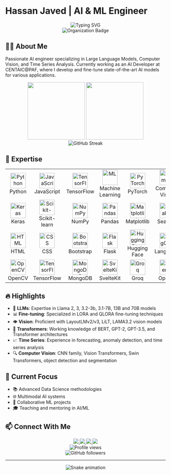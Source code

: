 # Hassan Javed | AI & ML Engineer

<div align="center">
  <img src="https://readme-typing-svg.herokuapp.com?font=Fira+Code&weight=600&size=24&pause=1000&color=3498DB&center=true&vCenter=true&width=435&lines=LLM+Engineer;Computer+Vision+Expert;AI+Researcher;Data+Scientist" alt="Typing SVG" />
  <br/>
  <img src="https://img.shields.io/badge/AI_Developer-CENTAIC@PAF-blue?style=for-the-badge&logo=artificial-intelligence&logoColor=white" alt="Organization Badge"/>
</div>

## 👨‍💻 About Me

Passionate AI engineer specializing in Large Language Models, Computer Vision, and Time Series Analysis. Currently working as an AI Developer at CENTAIC@PAF, where I develop and fine-tune state-of-the-art AI models for various applications.

<div align="center">
  <img src="https://github-readme-stats.vercel.app/api?username=hassan883&show_icons=true&theme=tokyonight&hide_border=true&include_all_commits=true&count_private=true" height="180em" />
  <img src="https://github-readme-stats.vercel.app/api/top-langs/?username=hassan883&layout=compact&theme=tokyonight&hide_border=true&langs_count=8" height="180em" />
</div>

<div align="center">
  <img src="https://github-readme-streak-stats.herokuapp.com/?user=hassan883&theme=tokyonight&hide_border=true" alt="GitHub Streak" />
</div>

## 🚀 Expertise

<table>
  <tr>
    <td align="center" width="96">
      <img src="https://upload.wikimedia.org/wikipedia/commons/3/31/Python-logo.png" width="48" height="48" alt="Python" />
      <br>Python
    </td>
    <td align="center" width="96">
      <img src="https://github.com/abranhe/programming-languages-logos/blob/master/src/javascript/javascript.svg" width="48" height="48" alt="JavaScript" />
      <br>JavaScript
    </td>
    <td align="center" width="96">
      <img src="https://i.pinimg.com/originals/f0/db/f5/f0dbf54f437965521e9aa5d6da2cf6c6.png" width="48" height="48" alt="TensorFlow" />
      <br>TensorFlow
    </td>
    <td align="center" width="96">
      <img src="https://www.wi6labs.com/wp-content/uploads/2019/12/Machine-learning-logo-1.png" width="48" height="48" alt="ML" />
      <br>Machine Learning
    </td>
    <td align="center" width="96">
      <img src="https://miro.medium.com/v2/resize:fit:1200/1*HMCIHPssGii0Zk1CfLTrVA.png" width="48" height="48" alt="PyTorch" />
      <br>PyTorch
    </td>
    <td align="center" width="96">
      <img src="https://miro.medium.com/v2/resize:fit:828/format:webp/1*4br4WmxNo0jkcsY796jGDQ.jpeg" width="48" height="48" alt="Computer Vision" />
      <br>Computer Vision
    </td>
  </tr>
  <tr>
    <td align="center" width="96">
      <img src="https://www.pngitem.com/pimgs/m/32-324790_keras-python-hd-png-download.png" width="48" height="48" alt="Keras" />
      <br>Keras
    </td>
    <td align="center" width="96">
      <img src="https://upload.wikimedia.org/wikipedia/commons/thumb/0/05/Scikit_learn_logo_small.svg/2560px-Scikit_learn_logo_small.svg.png" width="48" height="48" alt="Scikit-learn" />
      <br>Scikit-learn
    </td>
    <td align="center" width="96">
      <img src="https://upload.wikimedia.org/wikipedia/commons/thumb/3/31/NumPy_logo_2020.svg/1280px-NumPy_logo_2020.svg.png" width="48" height="48" alt="NumPy" />
      <br>NumPy
    </td>
    <td align="center" width="96">
      <img src="https://miro.medium.com/v2/resize:fit:860/1*Zg5iaVHIYyrS6oBmBRFmSw.png" width="48" height="48" alt="Pandas" />
      <br>Pandas
    </td>
    <td align="center" width="96">
      <img src="https://asset.brandfetch.io/idbyoKq4tZ/id0B3_53hD.png" width="48" height="48" alt="Matplotlib" />
      <br>Matplotlib
    </td>
    <td align="center" width="96">
      <img src="https://editor.analyticsvidhya.com/uploads/94839seaborn.PNG" width="48" height="48" alt="Seaborn" />
      <br>Seaborn
    </td>
  </tr>
  <tr>
    <td align="center" width="96">
      <img src="https://cdn.pixabay.com/photo/2017/08/05/11/16/logo-2582748_960_720.png" width="48" height="48" alt="HTML" />
      <br>HTML
    </td>
    <td align="center" width="96">
      <img src="https://cdn.pixabay.com/photo/2017/08/05/11/16/logo-2582747_1280.png" width="48" height="48" alt="CSS" />
      <br>CSS
    </td>
    <td align="center" width="96">
      <img src="https://miro.medium.com/v2/resize:fit:600/1*W02WEmR0_JeJXfLWN2zHwQ.png" width="48" height="48" alt="Bootstrap" />
      <br>Bootstrap
    </td>
    <td align="center" width="96">
      <img src="https://miro.medium.com/v2/resize:fit:438/1*0G5zu7CnXdMT9pGbYUTQLQ.png" width="48" height="48" alt="Flask" />
      <br>Flask
    </td>
    <td align="center" width="96">
      <img src="https://huggingface.co/datasets/huggingface/brand-assets/resolve/main/hf-logo.svg" width="48" height="48" alt="Hugging Face" />
      <br>Hugging Face
    </td>
    <td align="center" width="96">
      <img src="https://avatars.githubusercontent.com/u/126733545?s=200&v=4" width="48" height="48" alt="LangChain" />
      <br>LangChain
    </td>
  </tr>
  <tr>
    <td align="center" width="96">
      <img src="https://www.vectorlogo.zone/logos/opencv/opencv-icon.svg" width="48" height="48" alt="OpenCV" />
      <br>OpenCV
    </td>
    <td align="center" width="96">
      <img src="https://upload.wikimedia.org/wikipedia/commons/thumb/2/2d/Tensorflow_logo.svg/1200px-Tensorflow_logo.svg.png" width="48" height="48" alt="TensorFlow" />
      <br>TensorFlow
    </td>
    <td align="center" width="96">
      <img src="https://cdn.worldvectorlogo.com/logos/mongodb-icon-1.svg" width="48" height="48" alt="MongoDB" />
      <br>MongoDB
    </td>
    <td align="center" width="96">
      <img src="https://raw.githubusercontent.com/leungwensen/svg-icon/master/dist/svg/logos/svelte.svg" width="48" height="48" alt="SvelteKit" />
      <br>SvelteKit
    </td>
    <td align="center" width="96">
      <img src="https://cdn.jsdelivr.net/gh/devicons/devicon/icons/groq/groq-original.svg" width="48" height="48" alt="Groq" />
      <br>Groq
    </td>
    <td align="center" width="96">
      <img src="https://raw.githubusercontent.com/openai/openai-python/main/logo.png" width="48" height="48" alt="OpenAI" />
      <br>OpenAI
    </td>
  </tr>
</table>

## 🔥 Highlights

- 🤖 **LLMs**: Expertise in Llama 2, 3, 3.2-3b, 3.1-7B, 13B and 70B models
- 📊 **Fine-tuning**: Specialized in LORA and QLORA fine-tuning techniques
- 👁️ **Vision**: Proficient with LayoutLMv2/v3, LiLT, LAMA3.2 vision models
- 🧠 **Transformers**: Working knowledge of BERT, GPT-2, GPT-3.5, and Transformer architectures
- 📈 **Time Series**: Experience in forecasting, anomaly detection, and time series analysis
- 🔍 **Computer Vision**: CNN family, Vision Transformers, Swin Transformers, object detection and segmentation

## 🌱 Current Focus

- 📚 Advanced Data Science methodologies
- 🌐 Multimodal AI systems
- 🤝 Collaborative ML projects
- 🎓 Teaching and mentoring in AI/ML

## 📫 Connect With Me

<div align="center">
  <a href="mailto:hassanjaved917127@gmail.com">
    <img src="https://img.shields.io/badge/Gmail-D14836?style=for-the-badge&logo=gmail&logoColor=white" />
  </a>
  <a href="https://www.linkedin.com/in/hassan-javed-4b9930168">
    <img src="https://img.shields.io/badge/LinkedIn-0077B5?style=for-the-badge&logo=linkedin&logoColor=white" />
  </a>
  <a href="https://www.facebook.com/profile.php?id=100021820246297">
    <img src="https://img.shields.io/badge/Facebook-1877F2?style=for-the-badge&logo=facebook&logoColor=white" />
  </a>
  <a href="https://www.instagram.com/hassanjaved917127">
    <img src="https://img.shields.io/badge/Instagram-E4405F?style=for-the-badge&logo=instagram&logoColor=white" />
  </a>
</div>

<div align="center">
  <img src="https://komarev.com/ghpvc/?username=hassan883&style=flat-square&color=blue" alt="Profile views"/>
  <br/>
  <img src="https://img.shields.io/github/followers/hassan883?label=Followers&style=social" alt="GitHub followers"/>
</div>

---

<div align="center">
  <img src="https://raw.githubusercontent.com/hassan883/hassan883/output/github-contribution-grid-snake.svg" alt="Snake animation" />
</div>

